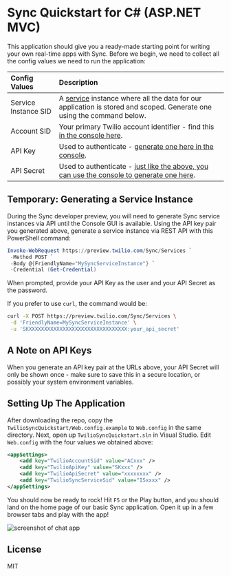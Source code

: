 # Sync Quickstart for C# (ASP.NET MVC)

This application should give you a ready-made starting point for writing your
own real-time apps with Sync. Before we begin, we need to collect
all the config values we need to run the application:

| Config Values  | Description |
| :-------------  |:------------- |
Service Instance SID | A [service](https://www.twilio.com/docs/api/sync/rest/services) instance where all the data for our application is stored and scoped. Generate one using the command below.
Account SID | Your primary Twilio account identifier - find this [in the console here](https://www.twilio.com/console).
API Key | Used to authenticate - [generate one here in the console](https://www.twilio.com/console/dev-tools/api-keys).
API Secret | Used to authenticate - [just like the above, you can use the console to generate one here](https://www.twilio.com/console/dev-tools/api-keys).

## Temporary: Generating a Service Instance

During the Sync developer preview, you will need to generate Sync service
instances via API until the Console GUI is available. Using the API key pair you
generated above, generate a service instance via REST API with this PowerShell command:

```powershell
Invoke-WebRequest https://preview.twilio.com/Sync/Services `
 -Method POST `
 -Body @{FriendlyName="MySyncServiceInstance"} `
 -Credential (Get-Credential)
```

When prompted, provide your API Key as the user and your API Secret as the password.

If you prefer to use `curl`, the command would be:

```bash
curl -X POST https://preview.twilio.com/Sync/Services \
 -d 'FriendlyName=MySyncServiceInstance' \
 -u 'SKXXXXXXXXXXXXXXXXXXXXXXXXXXXXXXXX:your_api_secret'
```

## A Note on API Keys

When you generate an API key pair at the URLs above, your API Secret will only
be shown once - make sure to save this in a secure location, 
or possibly your system environment variables.

## Setting Up The Application

After downloading the repo, copy the `TwilioSyncQuickstart/Web.config.example` to
`Web.config` in the same directory. Next, open up `TwilioSyncQuickstart.sln` in
Visual Studio.  Edit `Web.config` with the four values we obtained above:

```xml
<appSettings>
	<add key="TwilioAccountSid" value="ACxxx" />
	<add key="TwilioApiKey" value="SKxxx" />
	<add key="TwilioApiSecret" value="xxxxxxxx" />
	<add key="TwilioSyncServiceSid" value="ISxxxx" />
</appSettings>
```

You should now be ready to rock! Hit `F5` or the Play button, and you should 
land on the home page of our basic Sync application. Open it up in a few browser
tabs and play with the app!

![screenshot of chat app](https://s3.amazonaws.com/howtodocs/quickstart/ipm-browser-quickstart.png)

## License

MIT
